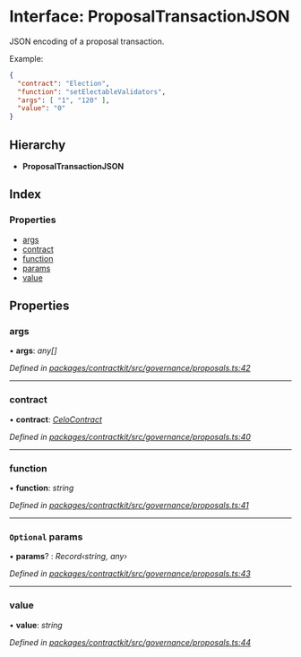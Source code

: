 # Interface: ProposalTransactionJSON

JSON encoding of a proposal transaction.

Example:
```json
{
  "contract": "Election",
  "function": "setElectableValidators",
  "args": [ "1", "120" ],
  "value": "0"
}
```

## Hierarchy

* **ProposalTransactionJSON**

## Index

### Properties

* [args](_governance_proposals_.proposaltransactionjson.md#args)
* [contract](_governance_proposals_.proposaltransactionjson.md#contract)
* [function](_governance_proposals_.proposaltransactionjson.md#function)
* [params](_governance_proposals_.proposaltransactionjson.md#optional-params)
* [value](_governance_proposals_.proposaltransactionjson.md#value)

## Properties

###  args

• **args**: *any[]*

*Defined in [packages/contractkit/src/governance/proposals.ts:42](https://github.com/celo-org/celo-monorepo/blob/master/packages/contractkit/src/governance/proposals.ts#L42)*

___

###  contract

• **contract**: *[CeloContract](../enums/_base_.celocontract.md)*

*Defined in [packages/contractkit/src/governance/proposals.ts:40](https://github.com/celo-org/celo-monorepo/blob/master/packages/contractkit/src/governance/proposals.ts#L40)*

___

###  function

• **function**: *string*

*Defined in [packages/contractkit/src/governance/proposals.ts:41](https://github.com/celo-org/celo-monorepo/blob/master/packages/contractkit/src/governance/proposals.ts#L41)*

___

### `Optional` params

• **params**? : *Record‹string, any›*

*Defined in [packages/contractkit/src/governance/proposals.ts:43](https://github.com/celo-org/celo-monorepo/blob/master/packages/contractkit/src/governance/proposals.ts#L43)*

___

###  value

• **value**: *string*

*Defined in [packages/contractkit/src/governance/proposals.ts:44](https://github.com/celo-org/celo-monorepo/blob/master/packages/contractkit/src/governance/proposals.ts#L44)*
